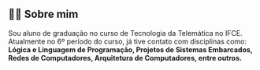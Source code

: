 
## 🚀🤔 Sobre mim
Sou aluno de graduação no curso de Tecnologia da Telemática no IFCE.
Atualmente no 6º período do curso, já tive contato com disciplinas como: **Lógica e Linguagem de Programação, Projetos de Sistemas Embarcados, Redes de Computadores, Arquitetura de Computadores, entre outros.**
